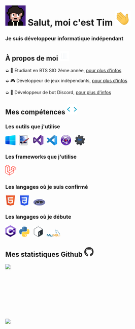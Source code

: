 <h1 style="vertical-align: top;"> <img src="Ressources\Tim.gif" width="64px"> Salut, moi c'est Tim <img src = "Ressources\Hand.gif" width = 50px> </h1>
<p align='center'>

</p>
<h3>
<div size='20px'> Je suis développeur informatique indépendant
</h3>
</div>

<h2> À propos de moi <img src="Ressources\Line.gif" width="30px">
</h2>

➭ 💼 Étudiant en BTS SIO 2ème année, <a href="http://tim-req.ml" target="_blank">pour plus d'infos</a>

➭ 🎮 Développeur de jeux indépendants, <a href="http://strakygames.tk" target="_blank">pour plus d'infos</a>

➭ 🤖 Développeur de bot Discord, <a href="http://strakybot.tk" target="_blank">pour plus d'infos</a> 

<h2> Mes compétences <img src = "Ressources\Code.gif" width = 32px> </h2>

<div>

<h3>Les outils que j'utilise</h3>
  
<img src="Ressources\Windows.png" alt="Windows" title="Windows" width=32px>
  &nbsp;
<img src="Ressources\Paint.Net.png" alt="Paint.NET" title="Paint.NET" width=32px>
  &nbsp;
<img src="Ressources\VisualStudio.png" alt="Visual Studio" title="Visual Studio" width=32px>
  &nbsp;
<img src="Ressources\VisualStudioCode.png" alt="Visual Studio Code" title="Visual Studio Code" width=32px>
  &nbsp;
<img src="Ressources\Clickteam.png" alt="Clickteam Fusion" title="Clickteam Fusion" width=32px>
  &nbsp;
<img src="Ressources\DiscordBotMaker.png" alt="Discord Bot Maker" title="Discord Bot Maker" width=32px>
  
<h3>Les frameworks que j'utilise</h3>
<img src="Ressources\Laravel.png" alt="Laravel" title="Laravel" width=32px>
  
<h3>Les langages où je suis confirmé</h3>
  
<img src="Ressources\HTML.png" alt="HTML" title="HTML" width=32px>
 &nbsp;
<img src="Ressources\CSS.png" alt="CSS" title="CSS" width=32px>
 &nbsp;
<img src="Ressources\PHP.png" alt="PHP" title="PHP" width=38px>
  
<h3>Les langages où je débute</h3>
  
<img src="Ressources\Csharp.png" alt="C#" title="C#" width=32px>
  &nbsp;
<img src="Ressources\Python.png" alt="Python" title="Python" width=32px>
  &nbsp;
<img src="Ressources\Bash.png" alt="Bash" title="Bash" width=32px>
  &nbsp;
<img src="Ressources\MySQL.png" alt="SQL" title="SQL" width=42px>
  
</div>

<h2> Mes statistiques Github <img src='Ressources\Github.gif' width='32px'> </h2>

<a href="https://github.com/Str4ky/github-readme-stats">
<img align="left" src="https://github-readme-stats.vercel.app/api?username=Str4ky&count_private=true&show_icons=true&theme=tokyonight" />
</a><br><br><br><br><br><br><br><br><br><br>
<a href="https://github.com/Str4ky/convoychat">
<img align="center" src="https://github-readme-stats.vercel.app/api/top-langs/?username=Str4ky&theme=tokyonight" />
</a>
